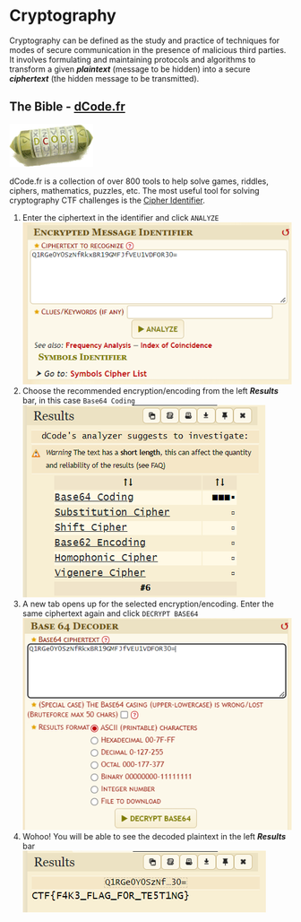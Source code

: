 # Cryptography
Cryptography can be defined as the study and practice of techniques for
modes of secure communication in the presence of malicious third parties. It
involves formulating and maintaining protocols and algorithms to transform
a given ***plaintext*** (message to be hidden) into a secure ***ciphertext*** (the hidden
message to be transmitted).

## The Bible - [dCode.fr](https://www.dcode.fr/en)
<img src="assets/img/dcode_logo.png" alt="drawing" width="150"/>

dCode.fr is a collection of over 800 tools to help solve games, riddles, ciphers, mathematics, puzzles, etc. The most useful tool for solving cryptography CTF challenges is the [Cipher Identifier](https://www.dcode.fr/cipher-identifier).

1. Enter the ciphertext in the identifier and click `ANALYZE`<br>
  ![](assets/img/dcode1.png)
2. Choose the recommended encryption/encoding from the left ***Results*** bar, in this case `Base64 Coding`<br>
  ![](assets/img/dcode2.png)
3. A new tab opens up for the selected encryption/encoding. Enter the same ciphertext again and click `DECRYPT BASE64`<br>
  ![](assets/img/dcode3.png)
4. Wohoo! You will be able to see the decoded plaintext in the left ***Results*** bar<br>
  ![](assets/img/dcode4.png)
